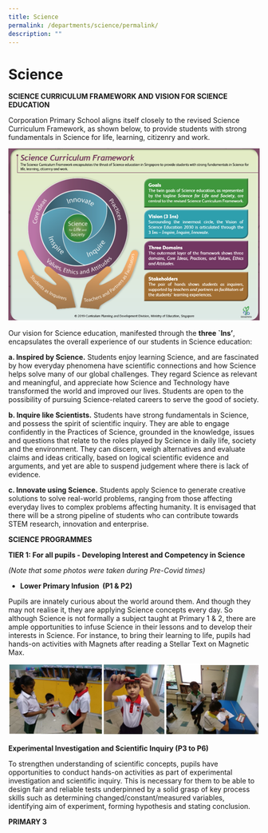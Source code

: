 ```yaml
---
title: Science
permalink: /departments/science/permalink/
description: ""
---
```

Science
=======

**SCIENCE CURRICULUM FRAMEWORK AND VISION FOR SCIENCE EDUCATION**

  
Corporation Primary School aligns itself closely to the revised Science Curriculum Framework, as shown below, to provide students with strong fundamentals in Science for life, learning, citizenry and work.

![](/images/science.png)

Our vision for Science education, manifested through the **three \`Ins’**, encapsulates the overall experience of our students in Science education:  

**a. Inspired by Science.** Students enjoy learning Science, and are fascinated by how everyday phenomena have scientific connections and how Science helps solve many of our global challenges. They regard Science as relevant and meaningful, and appreciate how Science and Technology have transformed the world and improved our lives. Students are open to the possibility of pursuing Science-related careers to serve the good of society.  

**b. Inquire like Scientists.** Students have strong fundamentals in Science, and possess the spirit of scientific inquiry. They are able to engage confidently in the Practices of Science, grounded in the knowledge, issues and questions that relate to the roles played by Science in daily life, society and the environment. They can discern, weigh alternatives and evaluate claims and ideas critically, based on logical scientific evidence and arguments, and yet are able to suspend judgement where there is lack of evidence.  

**c. Innovate using Science.** Students apply Science to generate creative solutions to solve real-world problems, ranging from those affecting everyday lives to complex problems affecting humanity. It is envisaged that there will be a strong pipeline of students who can contribute towards STEM research, innovation and enterprise.

**SCIENCE PROGRAMMES**

**TIER 1: For all pupils - Developing Interest and Competency in Science**

_(Note that some photos were taken during Pre-Covid times)_  
  

*   **Lower Primary Infusion  (P1 & P2)** 

Pupils are innately curious about the world around them. And though they may not realise it, they are applying Science concepts every day. So although Science is not formally a subject taught at Primary 1 & 2, there are ample opportunities to infuse Science in their lessons and to develop their interests in Science. For instance, to bring their learning to life, pupils had hands-on activities with Magnets after reading a Stellar Text on Magnetic Max.

![](/images/science1.jpg)


**Experimental Investigation and Scientific Inquiry (P3 to P6)** 

To strengthen understanding of scientific concepts, pupils have opportunities to conduct hands-on activities as part of experimental investigation and scientific inquiry. This is necessary for them to be able to design fair and reliable tests underpinned by a solid grasp of key process skills such as determining changed/constant/measured variables, identifying aim of experiment, forming hypothesis and stating conclusion.

**PRIMARY 3**
